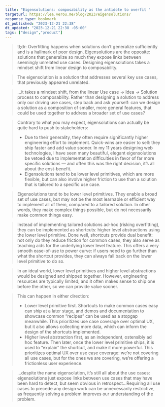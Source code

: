 ```yaml
---
title: "Eigensolutions: composability as the antidote to overfit "
targeturl: https://lea.verou.me/blog/2023/eigensolutions/
response_type: bookmark
dt_published: "2023-12-21 22:38"
dt_updated: "2023-12-21 22:38 -05:00"
tags: ["design","product"]
---
```


> tl;dr: Overfitting happens when solutions don’t generalize sufficiently and is a hallmark of poor design. Eigensolutions are the opposite: solutions that generalize so much they expose links between seemingly unrelated use cases. Designing eigensolutions takes a mindset shift from linear design to composability.

> The eigensolution is a solution that addresses several key use cases, that previously appeared unrelated.

> ...it takes a mindset shift, from the linear Use case → Idea → Solution process to composability. Rather than designing a solution to address only our driving use cases, step back and ask yourself: can we design a solution as a composition of smaller, more general features, that could be used together to address a broader set of use cases?

> Contrary to what you may expect, eigensolutions can actually be quite hard to push to stakeholders:
>   
>   - Due to their generality, they often require significantly higher engineering effort to implement. Quick-wins are easier to sell: they ship faster and add value sooner. In my 11 years designing web technologies, I have seen many beautiful, elegant eigensolutions be vetoed due to implementation difficulties in favor of far more specific solutions — and often this was the right decision, it’s all about the cost-benefit.
>   - Eigensolutions tend to be lower level primitives, which are more flexible, but can also involve higher friction to use than a solution that is tailored to a specific use case.

> Eigensolutions tend to be lower level primitives. They enable a broad set of use cases, but may not be the most learnable or efficient way to implement all of them, compared to a tailored solution. In other words, they make complex things possible, but do not necessarily make common things easy.

> Instead of implementing tailored solutions ad-hoc (risking overfitting), they can be implemented as shortcuts: higher level abstractions using the lower level primitive. Done well, shortcuts provide dual benefit: not only do they reduce friction for common cases, they also serve as teaching aids for the underlying lower level feature. This offers a very smooth ease-of-use to power curve: if users need to go further than what the shortcut provides, they can always fall back on the lower level primitive to do so. 

> In an ideal world, lower level primitives and higher level abstractions would be designed and shipped together. However, engineering resources are typically limited, and it often makes sense to ship one before the other, so we can provide value sooner.

> This can happen in either direction:
>   
>    - Lower level primitive first. Shortcuts to make common cases easy can ship at a later stage, and demos and documentation to showcase common “recipes” can be used as a stopgap meanwhile. This prioritizes use case coverage over optimal UX, but it also allows collecting more data, which can inform the design of the shortcuts implemented.
>    - Higher level abstraction first, as an independent, ostensibly ad hoc feature. Then later, once the lower level primitive ships, it is used to “explain” the shortcut, and make it more powerful. This prioritizes optimal UX over use case coverage: we’re not covering all use cases, but for the ones we are covering, we’re offering a frictionless user experience.

> ...despite the name eigensolution, it’s still all about the use cases: eigensolutions just expose links between use cases that may have been hard to detect, but seem obvious in retrospect...Requiring all use cases to precede any design work can be unnecessarily restrictive, as frequently solving a problem improves our understanding of the problem.